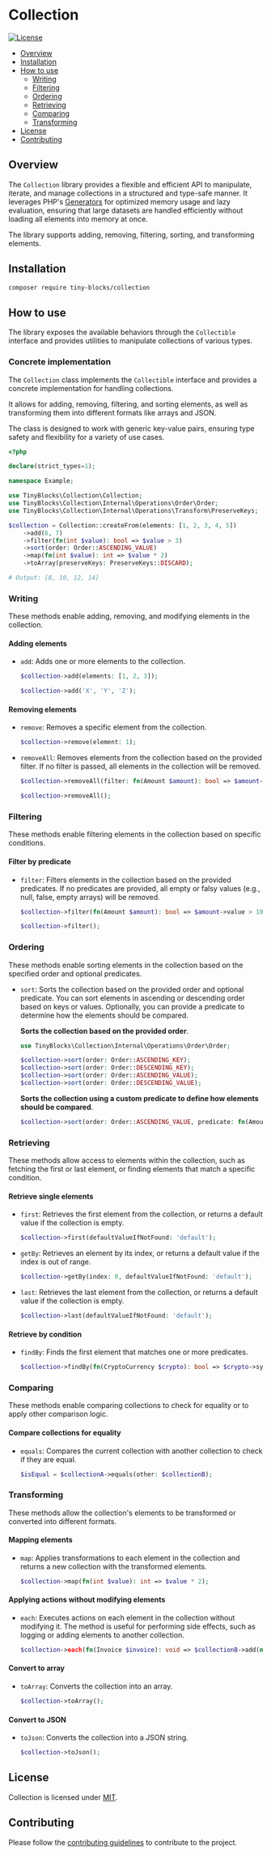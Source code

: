 # Collection

[![License](https://img.shields.io/badge/license-MIT-green)](LICENSE)

* [Overview](#overview)
* [Installation](#installation)
* [How to use](#how-to-use)
    * [Writing](#writing)
    * [Filtering](#filtering)
    * [Ordering](#ordering)
    * [Retrieving](#retrieving)
    * [Comparing](#comparing)
    * [Transforming](#transforming)
* [License](#license)
* [Contributing](#contributing)

<div id='overview'></div> 

## Overview

The `Collection` library provides a flexible and efficient API to manipulate, iterate, and manage collections in a
structured and type-safe manner.
It leverages PHP's [Generators](https://www.php.net/manual/en/language.generators.overview.php) for optimized memory
usage and lazy evaluation, ensuring that large datasets are handled efficiently without loading all
elements into memory at once.

The library supports adding, removing, filtering, sorting, and transforming elements.

<div id='installation'></div>

## Installation

```bash
composer require tiny-blocks/collection
```

<div id='how-to-use'></div>

## How to use

The library exposes the available behaviors through the `Collectible` interface and provides utilities to manipulate
collections of various types.

### Concrete implementation

The `Collection` class implements the `Collectible` interface and provides a concrete implementation for handling
collections.

It allows for adding, removing, filtering, and sorting elements, as well as transforming them into different formats
like arrays and JSON.

The class is designed to work with generic key-value pairs, ensuring type safety and flexibility for a variety of use
cases.

```php
<?php

declare(strict_types=1);

namespace Example;

use TinyBlocks\Collection\Collection;
use TinyBlocks\Collection\Internal\Operations\Order\Order;
use TinyBlocks\Collection\Internal\Operations\Transform\PreserveKeys;

$collection = Collection::createFrom(elements: [1, 2, 3, 4, 5])
    ->add(6, 7) 
    ->filter(fn(int $value): bool => $value > 3) 
    ->sort(order: Order::ASCENDING_VALUE) 
    ->map(fn(int $value): int => $value * 2) 
    ->toArray(preserveKeys: PreserveKeys::DISCARD); 

# Output: [8, 10, 12, 14]
```

<div id='writing'></div>

### Writing

These methods enable adding, removing, and modifying elements in the collection.

#### Adding elements

- `add`:
  Adds one or more elements to the collection.

  ```php
  $collection->add(elements: [1, 2, 3]);
  ```

  ```php
  $collection->add('X', 'Y', 'Z');
  ```

#### Removing elements

- `remove`: Removes a specific element from the collection.

  ```php
  $collection->remove(element: 1);
  ```

- `removeAll`: Removes elements from the collection based on the provided filter.
  If no filter is passed, all elements in the collection will be removed.

  ```php
  $collection->removeAll(filter: fn(Amount $amount): bool => $amount->value > 10.0);
  ```

  ```php
  $collection->removeAll();
  ```

<div id='ordering'></div>

### Filtering

These methods enable filtering elements in the collection based on specific conditions.

#### Filter by predicate

- `filter`: Filters elements in the collection based on the provided predicates.
  If no predicates are provided, all empty or falsy values (e.g., null, false, empty arrays) will be removed.

  ```php
  $collection->filter(fn(Amount $amount): bool => $amount->value > 100);
  ```

  ```php
  $collection->filter();
  ```

<div id='comparing'></div>

### Ordering

These methods enable sorting elements in the collection based on the specified order and optional predicates.

- `sort`: Sorts the collection based on the provided order and optional predicate.
  You can sort elements in ascending or descending order based on keys or values.
  Optionally, you can provide a predicate to determine how the elements should be compared.

  **Sorts the collection based on the provided order**.

  ```php
  use TinyBlocks\Collection\Internal\Operations\Order\Order;

  $collection->sort(order: Order::ASCENDING_KEY);
  $collection->sort(order: Order::DESCENDING_KEY);
  $collection->sort(order: Order::ASCENDING_VALUE);
  $collection->sort(order: Order::DESCENDING_VALUE);
  ```

  **Sorts the collection using a custom predicate to define how elements should be compared**.

  ```php
  $collection->sort(order: Order::ASCENDING_VALUE, predicate: fn(Amount $amount): float => $amount->value);
  ```

<div id='filtering'></div>

### Retrieving

These methods allow access to elements within the collection, such as fetching the first or last element, or finding
elements that match a specific condition.

#### Retrieve single elements

- `first`: Retrieves the first element from the collection, or returns a default value if the collection is empty.

  ```php
  $collection->first(defaultValueIfNotFound: 'default');
  ```

- `getBy`: Retrieves an element by its index, or returns a default value if the index is out of range.

  ```php
  $collection->getBy(index: 0, defaultValueIfNotFound: 'default');
  ```

- `last`: Retrieves the last element from the collection, or returns a default value if the collection is empty.

  ```php
  $collection->last(defaultValueIfNotFound: 'default');
  ```

#### Retrieve by condition

- `findBy`: Finds the first element that matches one or more predicates.

  ```php
  $collection->findBy(fn(CryptoCurrency $crypto): bool => $crypto->symbol === 'BTC');
  ```

<div id='transforming'></div>

### Comparing

These methods enable comparing collections to check for equality or to apply other comparison logic.

#### Compare collections for equality

- `equals`: Compares the current collection with another collection to check if they are equal.

  ```php
  $isEqual = $collectionA->equals(other: $collectionB);
  ```

<div id='retrieving'></div>

### Transforming

These methods allow the collection's elements to be transformed or converted into different formats.

#### Mapping elements

- `map`: Applies transformations to each element in the collection and returns a new collection with the transformed
  elements.

  ```php
  $collection->map(fn(int $value): int => $value * 2);
  ```

#### Applying actions without modifying elements

- `each`: Executes actions on each element in the collection without modifying it.
  The method is useful for performing side effects, such as logging or adding elements to another collection.

  ```php
  $collection->each(fn(Invoice $invoice): void => $collectionB->add(new InvoiceSummary($invoice->id, $invoice->amount)));
  ```

#### Convert to array

- `toArray`: Converts the collection into an array.

  ```php
  $collection->toArray();
  ```

#### Convert to JSON

- `toJson`: Converts the collection into a JSON string.

  ```php
  $collection->toJson();
  ```

<div id='license'></div>

## License

Collection is licensed under [MIT](LICENSE).

<div id='contributing'></div>

## Contributing

Please follow the [contributing guidelines](https://github.com/tiny-blocks/tiny-blocks/blob/main/CONTRIBUTING.md) to
contribute to the project.
